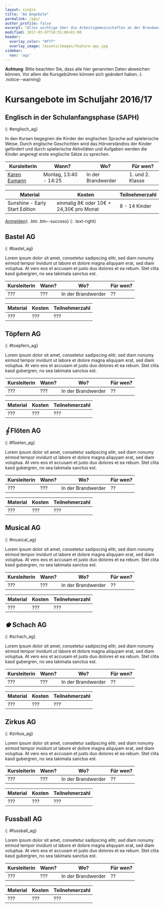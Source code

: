 ```yaml
---
layout: single
title: "AG Angebote"
permalink: /ags/
author_profile: false
excerpt: "Alles wichtige über die Arbeitsgemeinschaften an der Brandwerder."
modified: 2017-03-07T10:55:00+01:00
header:
  overlay_color: "#fff"
  overlay_image: /assets/images/feature-ags.jpg
sidebar:
  nav: 'ags'
---
```


**Achtung**: Bitte beachten Sie, dass alle hier genannten Daten abweichen
können. Vor allem die Kursgebühren können sich geändert haben.
{: .notice--warning}

# Kursangebote im Schuljahr 2016/17

## <i class='fa fa-gbp'></i> Englisch in der Schulanfangsphase (SAPH)
{: #englisch_ag}

In den Kursen begegnen die Kinder der englischen Sprache auf spielerische Weise.
Durch englische Geschichten wird das Hörverständnis der Kinder gefördert und
durch spielerische Aktivitäten und Aufgaben werden die Kinder angeregt erste
englische Sätze zu sprechen.

| Kursleiterin | Wann? | Wo? | Für wen? |
|---|---|---|---|
| [<i class='fa fa-globe'></i> Karen Eumann](http://www.karen-eumann.de) | Montag, 13:40 - 14:25 | In der Brandwerder | 1. und 2. Klasse |

| Material | Kosten | Teilnehmerzahl |
|---|---|---|
| Sunshine - Early Start Edition | einmalig 8€ oder 10€ + 24,30€ pro Monat | 8 - 14 Kinder |

[Anmelden](https://www.karen-eumann.de/app/download/9183188198/Download+Anmeldung+school.pdf?t=1393085067){: .btn .btn--success}
{: .text-right}

## <i class='fa fa-paper-plane'></i> Bastel AG
{: #bastel_ag}

Lorem ipsum dolor sit amet, consetetur sadipscing elitr, sed diam nonumy eirmod
tempor invidunt ut labore et dolore magna aliquyam erat, sed diam voluptua. At
vero eos et accusam et justo duo dolores et ea rebum. Stet clita kasd gubergren,
no sea takimata sanctus est.

| Kursleiterin | Wann? | Wo? | Für wen? |
|---|---|---|---|
| ??? | ??? | In der Brandwerder | ?? |

| Material | Kosten | Teilnehmerzahl |
|---|---|---|
| ??? | ??? | ??? |

## <i class='fa fa-tint'></i> Töpfern AG
{: #toepfern_ag}

Lorem ipsum dolor sit amet, consetetur sadipscing elitr, sed diam nonumy eirmod
tempor invidunt ut labore et dolore magna aliquyam erat, sed diam voluptua. At
vero eos et accusam et justo duo dolores et ea rebum. Stet clita kasd gubergren,
no sea takimata sanctus est.

| Kursleiterin | Wann? | Wo? | Für wen? |
|---|---|---|---|
| ??? | ??? | In der Brandwerder | ?? |

| Material | Kosten | Teilnehmerzahl |
|---|---|---|
| ??? | ??? | ??? |

## <i class="fa">𝄞</i> Flöten AG
{: #floeten_ag}

Lorem ipsum dolor sit amet, consetetur sadipscing elitr, sed diam nonumy eirmod
tempor invidunt ut labore et dolore magna aliquyam erat, sed diam voluptua. At
vero eos et accusam et justo duo dolores et ea rebum. Stet clita kasd gubergren,
no sea takimata sanctus est.

| Kursleiterin | Wann? | Wo? | Für wen? |
|---|---|---|---|
| ??? | ??? | In der Brandwerder | ?? |

| Material | Kosten | Teilnehmerzahl |
|---|---|---|
| ??? | ??? | ??? |

## <i class='fa fa-music'></i> Musical AG
{: #musical_ag}

Lorem ipsum dolor sit amet, consetetur sadipscing elitr, sed diam nonumy eirmod
tempor invidunt ut labore et dolore magna aliquyam erat, sed diam voluptua. At
vero eos et accusam et justo duo dolores et ea rebum. Stet clita kasd gubergren,
no sea takimata sanctus est.

| Kursleiterin | Wann? | Wo? | Für wen? |
|---|---|---|---|
| ??? | ??? | In der Brandwerder | ?? |

| Material | Kosten | Teilnehmerzahl |
|---|---|---|
| ??? | ??? | ??? |

## <i class="fa">♚</i> Schach AG
{: #schach_ag}

Lorem ipsum dolor sit amet, consetetur sadipscing elitr, sed diam nonumy eirmod
tempor invidunt ut labore et dolore magna aliquyam erat, sed diam voluptua. At
vero eos et accusam et justo duo dolores et ea rebum. Stet clita kasd gubergren,
no sea takimata sanctus est.

| Kursleiterin | Wann? | Wo? | Für wen? |
|---|---|---|---|
| ??? | ??? | In der Brandwerder | ?? |

| Material | Kosten | Teilnehmerzahl |
|---|---|---|
| ??? | ??? | ??? |

## <i class='fa fa-ticket'></i> Zirkus AG
{: #zirkus_ag}

Lorem ipsum dolor sit amet, consetetur sadipscing elitr, sed diam nonumy eirmod
tempor invidunt ut labore et dolore magna aliquyam erat, sed diam voluptua. At
vero eos et accusam et justo duo dolores et ea rebum. Stet clita kasd gubergren,
no sea takimata sanctus est.

| Kursleiterin | Wann? | Wo? | Für wen? |
|---|---|---|---|
| ??? | ??? | In der Brandwerder | ?? |

| Material | Kosten | Teilnehmerzahl |
|---|---|---|
| ??? | ??? | ??? |

## <i class='fa fa-futbol-o'></i> Fussball AG
{: #fussball_ag}

Lorem ipsum dolor sit amet, consetetur sadipscing elitr, sed diam nonumy eirmod
tempor invidunt ut labore et dolore magna aliquyam erat, sed diam voluptua. At
vero eos et accusam et justo duo dolores et ea rebum. Stet clita kasd gubergren,
no sea takimata sanctus est.

| Kursleiterin | Wann? | Wo? | Für wen? |
|---|---|---|---|
| ??? | ??? | In der Brandwerder | ?? |

| Material | Kosten | Teilnehmerzahl |
|---|---|---|
| ??? | ??? | ??? |
